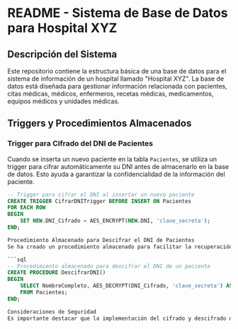# README - Sistema de Base de Datos para Hospital XYZ

## Descripción del Sistema

Este repositorio contiene la estructura básica de una base de datos para el sistema de información de un hospital llamado "Hospital XYZ". La base de datos está diseñada para gestionar información relacionada con pacientes, citas médicas, médicos, enfermeros, recetas médicas, medicamentos, equipos médicos y unidades médicas.

## Triggers y Procedimientos Almacenados

### Trigger para Cifrado del DNI de Pacientes

Cuando se inserta un nuevo paciente en la tabla `Pacientes`, se utiliza un trigger para cifrar automáticamente su DNI antes de almacenarlo en la base de datos. Esto ayuda a garantizar la confidencialidad de la información del paciente.

```sql
-- Trigger para cifrar el DNI al insertar un nuevo paciente
CREATE TRIGGER CifrarDNITrigger BEFORE INSERT ON Pacientes
FOR EACH ROW
BEGIN
    SET NEW.DNI_Cifrado = AES_ENCRYPT(NEW.DNI, 'clave_secreta');
END;

Procedimiento Almacenado para Descifrar el DNI de Pacientes
Se ha creado un procedimiento almacenado para facilitar la recuperación del DNI descifrado de los pacientes. Esto permite a los usuarios autorizados obtener la información del paciente de manera segura.

```sql
-- Procedimiento almacenado para descifrar el DNI de un paciente
CREATE PROCEDURE DescifrarDNI()
BEGIN
    SELECT NombreCompleto, AES_DECRYPT(DNI_Cifrado, 'clave_secreta') AS DNI
    FROM Pacientes;
END;

Consideraciones de Seguridad
Es importante destacar que la implementación del cifrado y descifrado del DNI tiene como objetivo proteger la confidencialidad de la información del paciente. Se debe gestionar de manera segura la clave secreta utilizada en el proceso de cifrado para garantizar la integridad del sistema.

